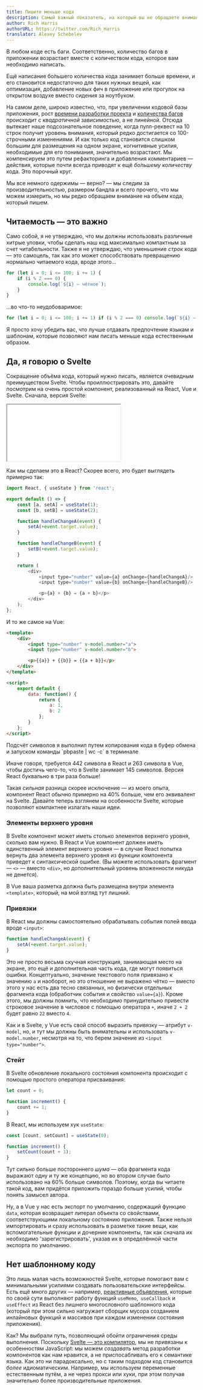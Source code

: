 ```yaml
---
title: Пишите меньше кода
description: Самый важный показатель, на который вы не обращаете внимания
author: Rich Harris
authorURL: https://twitter.com/Rich_Harris
translator: Alexey Schebelev
---
```


В любом коде есть баги. Соответственно, количество багов в приложении возрастает вместе с количеством кода, которое вам необходимо написать.

Ещё написание бо́льшего количества кода занимает больше времени, и его становится недостаточно для таких нужных вещей, как оптимизация, добавление новых фич в приложение или прогулок на открытом воздухе вместо сидения за ноутбуком.

На самом деле, широко известно, что, при увеличении кодовой базы приложения, рост [времени разработки проекта](https://blog.codinghorror.com/diseconomies-of-scale-and-lines-of-code/) и [количества багов](https://www.mayerdan.com/ruby/2012/11/11/bugs-per-line-of-code-ratio) происходит с *квадратичной* зависимостью, а не линейной. Отсюда вытекает наше подсознательное поведение, когда пулл-реквест на 10 строк получит уровень внимания, который редко достигается со 100-строчными изменениями. И как только код становится слишком большим для размещения на одном экране, когнитивные усилия, необходимые для его понимания, значительно возрастают. Мы компенсируем это путем рефакторинга и добавления комментариев — действия, которые почти всегда приводят к ещё *бо́льшему количеству* кода. Это порочный круг.

Мы все немного одержимы — верно? — мы следим за производительностью, размером бандла и всего прочего, что мы можем измерить, но мы редко обращаем внимание на объем кода, который пишем.


## Читаемость — это важно

Само собой, я не утверждаю, что мы должны использовать различные хитрые уловки, чтобы сделать наш код максимально компактным за счет читабельности. Также я не утверждаю, что уменьшение *строк* кода — это самоцель, так как это может способствовать превращению нормально читаемого кода, вроде этого...

```js
for (let i = 0; i <= 100; i += 1) {
	if (i % 2 === 0) {
		console.log(`${i} — чётное`);
	}
}
```

...во что-то неудобоваримое:

```js
for (let i = 0; i <= 100; i += 1) if (i % 2 === 0) console.log(`${i} — чётное`);
```

Я просто хочу убедить вас, что лучше отдавать предпочтение языкам и шаблонам, которые позволяют нам писать меньше кода естественным образом.

## Да, я говорю о Svelte

Сокращение объёма кода, который нужно писать, является очевидным преимуществом Svelte. Чтобы проиллюстрировать это, давайте посмотрим на очень простой компонент, реализованный на React, Vue и Svelte. Сначала, версия Svelte:

<div class="max">
	<iframe
		title="Пример простого компонента"
		src="/repl/embed?gist=6b573f1819d12defc441098236fb9abe"
		scrolling="no"
	></iframe>
</div>

Как мы сделаем это в React? Скорее всего, это будет выглядеть примерно так:

```js
import React, { useState } from 'react';

export default () => {
	const [a, setA] = useState(1);
	const [b, setB] = useState(2);

	function handleChangeA(event) {
		setA(+event.target.value);
	}

	function handleChangeB(event) {
		setB(+event.target.value);
	}

	return (
		<div>
			<input type="number" value={a} onChange={handleChangeA}/>
			<input type="number" value={b} onChange={handleChangeB}/>

			<p>{a} + {b} = {a + b}</p>
		</div>
	);
};
```

И то же самое на Vue:

```html
<template>
	<div>
		<input type="number" v-model.number="a">
		<input type="number" v-model.number="b">

		<p>{{a}} + {{b}} = {{a + b}}</p>
	</div>
</template>

<script>
	export default {
		data: function() {
			return {
				a: 1,
				b: 2
			};
		}
	};
</script>
```

<aside>
	<p>Подсчёт символов я выполнил путем копирования кода в буфер обмена и запуском команды `pbpaste | wc -c` в терминале</p>
</aside>

Иначе говоря, требуется 442 символа в React и 263 символа в Vue, чтобы достичь чего-то, что в Svelte занимает 145 символов. Версия React буквально в три раза больше!

Такая *сильная* разница скорее исключение — из моего опыта, компонент React обычно примерно на 40% больше, чем его эквивалент на Svelte. Давайте теперь взглянем на особенности Svelte, которые позволяют компактнее излагать наши идеи.


### Элементы верхнего уровня

В Svelte компонент может иметь столько элементов верхнего уровня, сколько вам нужно. В React и Vue компонент должен иметь единственный элемент верхнего уровня — в случае React попытка вернуть два элемента верхнего уровня из функции компонента приведет к синтаксической ошибке. (Вы можете использовать фрагмент — `<>` — вместо `<div>`, но дополнительный уровень вложенности никуда не денется).

В Vue ваша разметка должна быть размещена внутри элемента `<template>`, который, на мой взгляд тут лишний.


### Привязки

В React мы должны самостоятельно обрабатывать события полей ввода вроде `<input>`:

```js
function handleChangeA(event) {
	setA(+event.target.value);
}
```

Это не просто весьма скучная конструкция, занимающая место на экране, это ещё и дополнительная часть кода, где могут появиться ошибки. Концептуально, значение текстового поля привязано к значению `a` и наоборот, но это отношение не выражено чётко — вместо этого у нас есть два тесно связанных, но физически отдельных фрагмента кода (обработчик события и свойство `value={a}`). Кроме этого, мы должны помнить, что необходимо принудительно привести строковое значение в числовое с помощью оператора `+`, иначе `2 + 2` будет равно `22` вместо `4`.

Как и в Svelte, у Vue есть свой способ выразить привязку — атрибут `v-model`, но, и тут мы должны быть внимательны и использовать `v-model.number`, несмотря на то, что берем значение из `<input type="number">`.


### Стейт

В Svelte обновление локального состояния компонента происходит с помощью простого оператора присваивания:

```js
let count = 0;

function increment() {
	count += 1;
}
```

В React, мы используем хук `useState`:

```js
const [count, setCount] = useState(0);

function increment() {
	setCount(count + 1);
}
```

Тут сильно больше постороннего *шума* — оба фрагмента кода выражают одну и ту же концепцию, но во втором случае было использовано на 60% больше символов. Поэтому, когда вы читаете такой код, вам придётся приложить гораздо больше усилий, чтобы понять замысел автора.

Ну, а в Vue у нас есть экспорт по умолчанию, содержащий функцию `data`, которая возвращает литерал объекта со свойствами, соответствующими локальному состоянию приложения. Также нельзя импортировать и сразу использовать в разметке такие вещи, как вспомогательные функции и дочерние компоненты, так как сначала их необходимо 'зарегистрировать', указав их в определённой части экспорта по умолчанию.


## Нет шаблонному коду

Это лишь малая часть возможностей Svelte, которые помогают вам с минимальными усилиями создавать пользовательские интерфейсы. Есть ещё много других — например, [реактивные объявления](tutorial/reactive-declarations), которые по своей сути выполняют работу функций `useMemo`,` useCallback` и `useEffect` из React без лишнего многословного шаблонного кода (который при этом сильно нагружает сборщик мусора созданием инлайновых функций и массивов при каждом изменении состояния приложения).

Как? Мы выбрали путь, позволяющий обойти ограничения среды выполнения. Поскольку [Svelte — это компилятор](blog/frameworks-without-the-framework), мы не привязаны к особенностям JavaScript: мы можем *создавать* метод разработки компонентов как нам нравится, а не приспосабливать его к семантике языка. Как это ни парадоксально, но с таким подходом код становится *более* идиоматическим. Например, мы используем переменные естественным путём, а не через прокси или хуки, при этом получая значительно более производительные приложения.